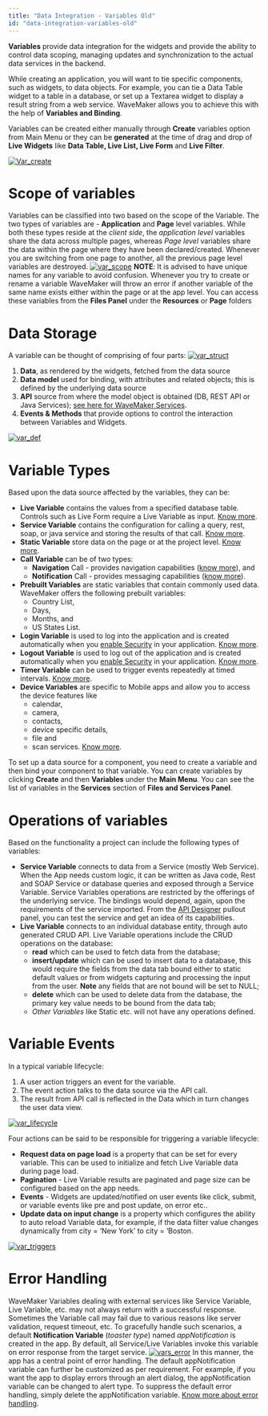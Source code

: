 ```yaml
---
title: "Data Integration - Variables Old"
id: "data-integration-variables-old"
---
```


**Variables** provide data integration for the widgets and provide the ability to control data scoping, managing updates and synchronization to the actual data services in the backend.

While creating an application, you will want to tie specific components, such as widgets, to data objects. For example, you can tie a Data Table widget to a table in a database, or set up a Textarea widget to display a result string from a web service. WaveMaker allows you to achieve this with the help of **Variables and Binding**.

Variables can be created either manually through **Create** variables option from Main Menu or they can be **generated** at the time of drag and drop of **Live Widgets** like **Data Table, Live List, Live Form** and **Live Filter**.

[![Var_create](/learn/assets/Var_create.png)](/learn/assets/Var_create.png)

# Scope of variables

Variables can be classified into two based on the scope of the Variable. The two types of variables are - **Application** and **Page** level variables. While both these types reside at the _client side_, the _application level_ variables share the data across multiple pages, whereas _Page level_ variables share the data within the page where they have been declared/created. Whenever you are switching from one page to another, all the previous page level variables are destroyed. [![var_scope](/learn/assets/var_scope.png)](/learn/assets/var_scope.png) **NOTE**: It is advised to have unique names for any variable to avoid confusion. Whenever you try to create or rename a variable WaveMaker will throw an error if another variable of the same name exists either within the page or at the app level. You can access these variables from the **Files Panel** under the **Resources** or **Page** folders

# Data Storage

A variable can be thought of comprising of four parts: [![var_struct](/learn/assets/var_struct.png)](/learn/assets/var_struct.png)

1. **Data**, as rendered by the widgets, fetched from the data source
2. **Data model** used for binding, with attributes and related objects; this is defined by the underlying data source
3. **API** source from where the model object is obtained (DB, REST API or Java Services); [see here for WaveMaker Services](/learn/app-development/services/creating-backend-services/).
4. **Events & Methods** that provide options to control the interaction between Variables and Widgets.

[![var_def](/learn/assets/var_def.png)](/learn/assets/var_def.png)

# Variable Types

Based upon the data source affected by the variables, they can be:

- **Live Variable** contains the values from a specified database table. Controls such as Live Form require a Live Variable as input. [Know more](/learn/app-development/variables/live-variable/).
- **Service Variable** contains the configuration for calling a query, rest, soap, or java service and storing the results of that call. [Know more](/learn/app-development/variables/service-variable/).
- **Static Variable** store data on the page or at the project level. [Know more](/learn/app-development/variables/static-variable/).
- **Call Variable** can be of two types:
    - **Navigation** Call - provides navigation capabilities ([know more](/learn/app-development/variables/navigation-variable/)), and
    - **Notification** Call - provides messaging capabilities ([know more](/learn/app-development/variables/notification-variable/)).
- **Prebuilt Variables** are static variables that contain commonly used data. WaveMaker offers the following prebuilt variables:
    - Country List,
    - Days,
    - Months, and
    - US States List.
- **Login Variable** is used to log into the application and is created automatically when you [enable Security](/learn/app-development/app-security/app-security/ "Security and roles") in your application. [Know more](/learn/app-development/variables/login-variable/).
- **Logout Variable** is used to log out of the application and is created automatically when you [enable Security](/learn/app-development/app-security/app-security/ "Security and roles") in your application. [Know more](/learn/app-development/variables/logout-variable/).
- **Timer Variable** can be used to trigger events repeatedly at timed intervals. [Know more](/learn/app-development/variables/timer-variable/).
- **Device Variables** are specific to Mobile apps and allow you to access the device features like
    - calendar,
    - camera,
    - contacts,
    - device specific details,
    - file and
    - scan services. [Know more](/learn/hybrid-mobile/device-variables/).

To set up a data source for a component, you need to create a variable and then bind your component to that variable. You can create variables by clicking **Create** and then **Variables** under the **Main Menu**. You can see the list of variables in the **Services** section of **Files and Services Panel**.

# Operations of variables

Based on the functionality a project can include the following types of variables:

- **Service Variable** connects to data from a Service (mostly Web Service). When the App needs custom logic, it can be written as Java code, Rest and SOAP Service or database queries and exposed through a Service Variable. Service Variables operations are restricted by the offerings of the underlying service. The bindings would depend, again, upon the requirements of the service imported. From the [API Designer](/learn/app-development/services/api-designer/api/) pullout panel, you can test the service and get an idea of its capabilities.
- **Live Variable** connects to an individual database entity, through auto generated CRUD API. Live Variable operations include the CRUD operations on the database:
    - **read** which can be used to fetch data from the database;
    - **insert/update** which can be used to insert data to a database, this would require the fields from the data tab bound either to static default values or from widgets capturing and processing the input from the user. **Note** any fields that are not bound will be set to NULL;
    - **delete** which can be used to delete data from the database, the primary key value needs to be bound from the data tab;
    - _Other Variables_ like Static etc. will not have any operations defined.

# Variable Events

In a typical variable lifecycle:

1. A user action triggers an event for the variable.
2. The event action talks to the data source via the API call.
3. The result from API call is reflected in the Data which in turn changes the user data view.

[![var_lifecycle](/learn/assets/var_lifecycle.png)](/learn/assets/var_lifecycle.png)

Four actions can be said to be responsible for triggering a variable lifecycle:

- **Request data on page load** is a property that can be set for every variable. This can be used to initialize and fetch Live Variable data during page load.
- **Pagination** - Live Variable results are paginated and page size can be configured based on the app needs.
- **Events** - Widgets are updated/notified on user events like click, submit, or variable events like pre and post update, on error etc..
- **Update data on input change** is a property which configures the ability to auto reload Variable data, for example, if the data filter value changes dynamically from city = ‘New York’ to city = ‘Boston.

[![var_triggers](/learn/assets/var_triggers.png)](/learn/assets/var_triggers.png)

# Error Handling

WaveMaker Variables dealing with external services like Service Variable, Live Variable, etc. may not always return with a successful response. Sometimes the Variable call may fail due to various reasons like server validation, request timeout, etc. To gracefully handle such scenarios, a default **Notification Variable** (_toaster type_) named _appNotification_ is created in the app. By default, all Service/Live Variables invoke this variable on error response from the target service. [![vars_error](/learn/assets/vars_error.png)](/learn/assets/vars_error.png) In this manner, the app has a central point of error handling. The default appNotification variable can further be customized as per requirement. For example, if you want the app to display errors through an alert dialog, the appNotification variable can be changed to alert type. To suppress the default error handling, simply delete the appNotification variable. [Know more about error handling](/learn/how-tos/error-handling-wavemaker-app/).


